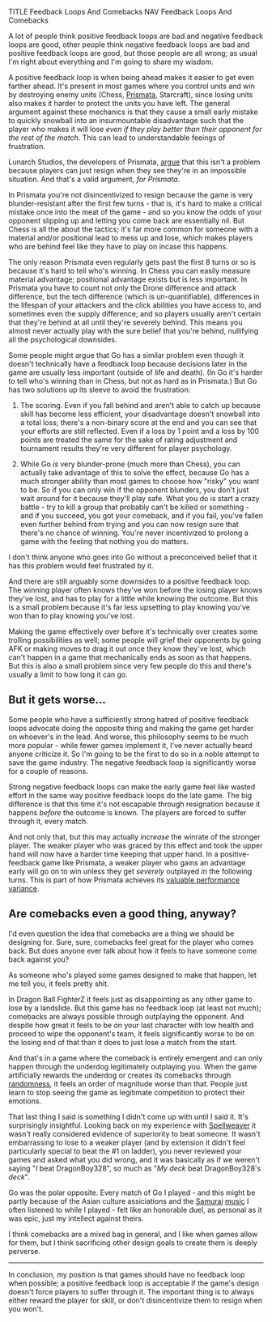 TITLE Feedback Loops And Comebacks
NAV Feedback Loops And Comebacks

A lot of people think positive feedback loops are bad and negative feedback loops are good, other people think negative feedback loops are bad and positive feedback loops are good, but those people are all wrong; as usual I'm right about everything and I'm going to share my wisdom.

A positive feedback loop is when being ahead makes it easier to get even farther ahead. It's present in most games where you control units and win by destroying enemy units (Chess, [Prismata](/reviews/prismata), Starcraft), since losing units also makes it harder to protect the units you have left. The general argument against these mechanics is that they cause a small early mistake to quickly snowball into an insurmountable disadvantage such that the player who makes it will lose *even if they play better than their opponent for the rest of the match*. This can lead to understandable feeings of frustration.

Lunarch Studios, the developers of Prismata, [argue](http://blog.prismata.net/2014/07/15/luck-in-games) that this isn't a problem because players can just resign when they see they're in an impossible situation. And that's a valid argument, *for Prismata*.

In Prismata you're not disincentivized to resign because the game is very blunder-resistant after the first few turns - that is, it's hard to make a critical mistake once into the meat of the game - and so you know the odds of your opponent slipping up and letting you come back are essentially nil. But Chess is all the about the tactics; it's far more common for someone with a material and/or positional lead to mess up and lose, which makes players who are behind feel like they have to play on incase this happens.

The only reason Prismata even regularly gets past the first 8 turns or so is because it's hard to tell who's winning. In Chess you can easily measure material advantage; positional advantage exists but is less important. In Prismata you have to count not only the Drone difference and attack difference, but the tech difference (which is un-quantifiable), differences in the lifespan of your attackers and the click abilities you have access to, and sometimes even the supply difference; and so players usually aren't certain that they're behind at all until they're severely behind. This means you almost never actually play with the sure belief that you're behind, nullifying all the psychological downsides.

Some people might argue that Go has a similar problem even though it doesn't technically have a feedback loop because decisions later in the game are usually less important (outside of life and death). (In Go it's harder to tell who's winning than in Chess, but not as hard as in Prismata.) But Go has two solutions up its sleeve to avoid the frustration:

1. The scoring. Even if you fall behind and aren't able to catch up because skill has become less efficient, your disadvantage doesn't snowball into a total loss; there's a non-binary score at the end and you can see that your efforts are still reflected. Even if a loss by 1 point and a loss by 100 points are treated the same for the sake of rating adjustment and tournament results they're very different for player psychology.

2. While Go *is* very blunder-prone (much more than Chess), you can actually take advantage of this to solve the effect, because Go has a much stronger ability than most games to choose how "risky" you want to be. So if you can only win if the opponent blunders, you don't just wait around for it because they'll play safe. What you do is start a crazy battle - try to kill a group that probably can't be killed or something - and if you succeed, you got your comeback, and if you fail, you've fallen even further behind from trying and you can now resign sure that there's no chance of winning. You're never incentivized to prolong a game with the feeling that nothing you do matters.

I don't think anyone who goes into Go without a preconceived belief that it has this problem would feel frustrated by it.

And there are still arguably some downsides to a positive feedback loop. The winning player often knows they've won before the losing player knows they've lost, and has to play for a little while knowing the outcome. But this is a small problem because it's far less upsetting to play knowing you've won than to play knowing you've lost.

Making the game effectively over before it's technically over creates some trolling possibilities as well; some people will grief their opponents by going AFK or making moves to drag it out once they know they've lost, which can't happen in a game that mechanically ends as soon as that happens. But this is also a small problem since very few people do this and there's usually a limit to how long it can go.

## But it gets worse...

Some people who have a sufficiently strong hatred of positive feedback loops advocate doing the opposite thing and making the game get harder on whoever's in the lead. And worse, this philosophy seems to be much more popular - while fewer games implement it, I've never actually heard anyone criticize it. So I'm going to be the first to do so in a noble attempt to save the game industry. The negative feedback loop is significantly worse for a couple of reasons.

Strong negative feedback loops can make the early game feel like wasted effort in the same way positive feedback loops do the late game. The big difference is that this time it's not escapable through resignation because it happens *before* the outcome is known. The players are forced to suffer through it, every match.

And not only that, but this may actually *increase* the winrate of the stronger player. The weaker player who was graced by this effect and took the upper hand will now have a harder time keeping that upper hand. In a positive-feedback game like Prismata, a weaker player who gains an advantage early will go on to win unless they get *severely* outplayed in the following turns. This is part of how Prismata achieves its [valuable performance variance](rng).

## Are comebacks even a good thing, anyway?

I'd even question the idea that comebacks are a thing we should be designing for. Sure, sure, comebacks feel great for the player who comes back. But does anyone ever talk about how it feels to have someone come back against you?

As someone who's played some games designed to make that happen, let me tell you, it feels pretty shit.

In Dragon Ball FighterZ it feels just as disappointing as any other game to lose by a landslide. But this game has no feedback loop (at least not much); comebacks are always possible through outplaying the opponent. And despite how great it feels to be on your last character with low health and proceed to wipe the opponent's team, it feels significantly worse to be on the losing end of that than it does to just lose a match from the start.

And that's in a game where the comeback is entirely emergent and can only happen through the underdog legitimately outplaying you. When the game artificially rewards the underdog or creates its comebacks through [randomness](rng), it feels an order of magnitude worse than that. People just learn to stop seeing the game as legitimate competition to protect their emotions.

That last thing I said is something I didn't come up with until I said it. It's surprisingly insightful. Looking back on my experience with [Spellweaver](/reviews/spellweaver) it wasn't really considered evidence of superiority to beat someone. It wasn't embarrassing to lose to a weaker player (and by extension it didn't feel particularly special to beat the #1 on ladder), you never reviewed your games and asked what you did wrong, and it was basically as if we weren't saying "*I* beat DragonBoy328", so much as "*My deck* beat DragonBoy328's *deck*".

Go was the polar opposite. Every match of Go I played - and this might be partly because of the Asian culture assiciations and the [Samurai](https://dbfiechter.bandcamp.com/album/land-of-the-rising-sun) [music](https://dbfiechter.bandcamp.com/album/chinese-dynasty) I often listened to while I played - felt like an honorable duel, as personal as it was epic, just my intellect against theirs.

I think comebacks are a mixed bag in general, and I like when games allow for them, but I think sacrificing other design goals to create them is deeply perverse.

---

In conclusion, my position is that games should have no feedback loop when possible; a positive feedback loop is acceptable if the game's design doesn't force players to suffer through it. The important thing is to always either reward the player for skill, or don't disincentivize them to resign when you won't.
